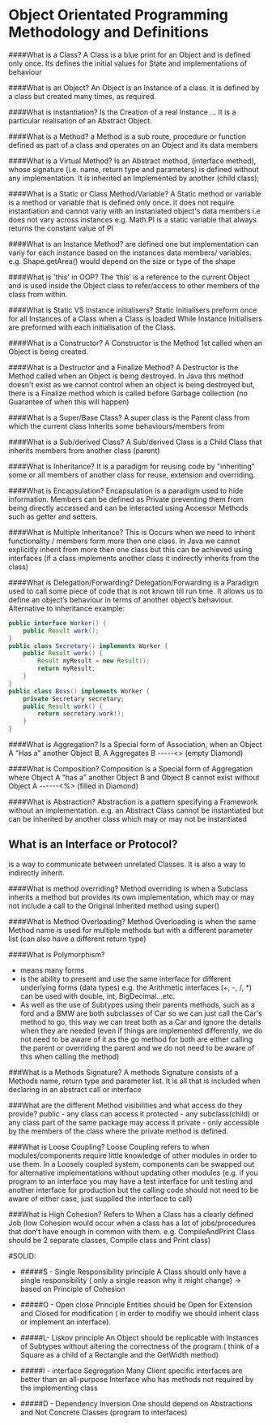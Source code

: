 Object Orientated Programming Methodology and Definitions
=========

####What is a Class?
A Class is a blue print for an Object and is defined only once. Its defines the initial values for State and implementations of behaviour

####What is an Object?
An Object is an Instance of a class. it is  defined by a class but created many times, as required.

####What is instantiation?
Is the Creation of a real Instance ... It is a particular realisation of an Abstract Object.

####What is a Method?
a Method is a sub route, procedure or function defined as part of a class and operates on an Object and its data members

####What is a Virtual Method?
Is an Abstract method, (interface method), whose signature (i.e. name, return type and parameters) is defined without any implementation. It is inherited an Implemented by another (child class);

####What is a Static or Class Method/Variable?
A Static method or variable is a method or variable that is defined only once. it does not require instantiation and cannot variy with an instaniated object's data members i.e does not vary across instances
e.g. Math.PI is a static variable that always returns the constant value of PI

####What is an Instance Method?
are defined one but implementation can variy for each instance based on the instances data members/ variables.
e.g. Shape.getArea() would depend on the size or type of the shape


####What is 'this' in OOP?
The ‘this’ is a reference to the current Object and is used inside the Object class to refer/access to other members of the class from within.

####What is Static VS Instance initialisers?
Static Initialisers preform once for all Instances of a Class when a Class is loaded While Instance Initialisers are preformed with each initialisation of the Class.

####What is a Constructor?
A Constructor is the Method 1st called when an Object is being created.

####What is a Destructor and a Finalize Method?
A Destructor is the Method called when an Object is being destroyed. In Java this method doesn't exist as we cannot control when an object is being destroyed but, there is a Finalize method which is called before Garbage collection (no Guarantee of when this will happen)

####What is a Super/Base Class?
A super class is the Parent class from which the current class Inherits some behaviours/members from

####What is a Sub/derived Class?
A Sub/derived Class is a Child Class that inherits members from another class (parent)

####What is Inheritance?
It is a paradigm for reusing code by "inheriting" some or all members of another class for reuse, extension and overriding.

####What is Encapsulation?
Encapsulation  is a paradigm used to hide information. Members can be defined as Private preventing them from being directly accessed and can be interacted using Accessor Methods such as getter and setters.

####What is Multiple Inheritance?
This is Occurs when we need to inherit functionality / members form more then one class. In Java we cannot explicitly inherit from more then one class but this can be achieved using interfaces (if a class implements another class it indirectly inherits from the class)

####What is Delegation/Forwarding?
Delegation/Forwarding is a Paradigm used to call some piece of code that is not known till run time. It allows us to define an object’s behaviour in terms of another object’s behaviour. Alternative to inheritance
example:
```java
public interface Worker() {
    public Result work();
}
public class Secretary() implements Worker {
    public Result work() {
        Result myResult = new Result();
        return myResult;
    }    
}
public class Boss() implements Worker {
    private Secretary secretary;
    public Result work() {
        return secretary.work();
    }   
}
```

####What is Aggregation?
Is a Special form of Association, when an Object A "Has a" another Object B, A Aggregates B 
 -----<> (empty Diamond)

####What is Composition?
Composition is a Special form of Aggregation where Object A "has a" another Object B and Object B cannot exist without Object A
------<%> (filled in Diamond)

####What is Abstraction?
Abstraction is a pattern specifying a Framework without an implementation.  e.g. an Abstract Class cannot be instantiated but can be inherited by another class which may or may not be instantiated 

What is an Interface or Protocol?
----
is a way to communicate between unrelated Classes. It is also a way to indirectly inherit.

####What is method overriding?
Method overriding is when a Subclass inherits a method but provides its own implementation, which may or may not include a call to the Original Inherited method using super()

####What is Method Overloading?
Method Overloading is when the same Method name is used for multiple methods but with a different parameter list (can also have a different return type)

####What is Polymorphism?
* means many forms
* is the ability to present and use the same interface for different underlying forms (data types) e.g. the Arithmetic interfaces (+, -, /, *) can be used with double, int, BigDecimal...etc. 
* As well as the use of Subtypes using their parents methods, such as a ford and a BMW are both subclasses of Car so we can just call the Car's method to go, this way we can treat both as a Car and ignore the details when they are needed (even if things are implemented differently, we do not need to be aware of it as the go method for both are either calling the parent or overriding the parent and we do not need to be aware of this when calling the method)

###What is a Methods Signature?
A methods Signature consists of a Methods name, return type and parameter list. It is all that is included when declaring in an abstract call or interface

###What are the different Method visibilities and what access do they provide?
public - any class can access it
protected - any subclass(child) or any class part of the same package may access it
private - only accessible by the members of the class where the private method is defined.

###What is Loose Coupling?
Loose Coupling refers to when modules/components require little knowledge of other modules in order to use them.
In a Loosely coupled system, components can be swapped out for alternative implementations without updating other modules (e.g. if you program to an interface you may have a test interface for unit testing and another interface for production but the calling code should not need to be aware of either case, just supplied the interface to call)

###What is High Cohesion?
Refers to When a Class has a clearly defined Job (low Cohesion would occur when a class has a lot of jobs/procedures that don't have enough in common with them. e.g. CompileAndPrint Class should be 2 separate classes, Compile class and  Print class)

#SOLID:

* #####S - Single Responsibility principle
	A Class should only have a single responsibility ( only a single reason why it might change)
	-> based on Principle of Cohesion
    
* #####O - Open close Principle 
    Entities should be Open for Extension and Closed for modification ( in order to modifiy we should inherit class or implement an interface).
    
* #####L- Liskov principle 
    An Object should be replicable with Instances of Subtypes without altering the correctness of the program.( think of a Square as a child of a Rectangle and the GetWidth method)

* #####I - interface Segregation 
   Many Client specific interfaces are better than an all-purpose Interface who has methods not required by the implementing class

* #####D - Dependency Inversion 
    One should depend on Abstractions and Not Concrete Classes (program to interfaces)

